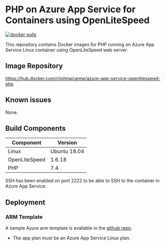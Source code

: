 # PHP on Azure App Service for Containers using OpenLiteSpeed
[![docker pulls](https://img.shields.io/docker/pulls/johnwcarew/azure-app-service-openlitespeed-php?style=flat&color=blue)](https://hub.docker.com/r/johnwcarew/azure-app-service-openlitespeed-php)

This repository contains Docker images for PHP running on Azure App Service Linux container using OpenLiteSpeed web server.

## Image Repository
https://hub.docker.com/r/johnwcarew/azure-app-service-openlitespeed-php

## Known issues
None.

## Build Components

| Component     | Version      |
| ------------- | ------------ |
| Linux         | Ubuntu 18.04 |
| OpenLiteSpeed | 1.6.18       |
| PHP           | 7.4          |

SSH has been enabled on port 2222 to be able to SSH to the container in Azure App Service.

## Deployment

### ARM Template
A sample Azure arm template is available in the [github repo](https://github.com/johnwc/azure-app-service-openlitespeed-php-container/blob/master/infra.arm.json). 
* The app plan must be an Azure App Service Linux plan.